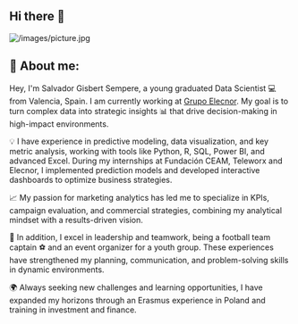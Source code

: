 ## Hi there 👋

![/images/picture.jpg](https://e01-xlk-ue-marca.uecdn.es/uploads/2024/10/11/17284601982602.jpeg)


## 📜 About me:
Hey, I'm Salvador Gisbert Sempere, a young graduated Data Scientist 💻 from Valencia, Spain. I am currently working at [Grupo Elecnor](https://www.grupoelecnor.com/home). My goal is to turn complex data into strategic insights 📊 that drive decision-making in high-impact environments.

💡 I have experience in predictive modeling, data visualization, and key metric analysis, working with tools like Python, R, SQL, Power BI, and advanced Excel. During my internships at Fundación CEAM, Teleworx and Elecnor, I implemented prediction models and developed interactive dashboards to optimize business strategies.

📈 My passion for marketing analytics has led me to specialize in KPIs, campaign evaluation, and commercial strategies, combining my analytical mindset with a results-driven vision.

🎯 In addition, I excel in leadership and teamwork, being a football team captain ⚽ and an event organizer for a youth group. These experiences have strengthened my planning, communication, and problem-solving skills in dynamic environments.

🌍 Always seeking new challenges and learning opportunities, I have expanded my horizons through an Erasmus experience in Poland and training in investment and finance.

## 